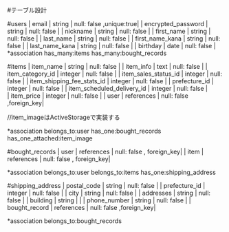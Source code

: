 #テーブル設計

#users
| email              | string | null: false ,unique:true| 
| encrypted_password | string | null: false             |
| nickname           | string | null: false             |
| first_name         | string | null: false             |
| last_name          | string | null: false             |
| first_name_kana    | string | null: false             |
| last_name_kana     | string | null: false             |
| birthday           | date   | null: false             |
*association
has_many:items
has_many:bought_records

#items
| item_name                   | string     | null: false             |
| item_info                   | text       | null: false             |
| item_category_id            | integer    | null: false             |
| item_sales_status_id        | integer    | null: false             |
| item_shipping_fee_stats_id  | integer    | null: false             |
| prefecture_id               | integer    | null: false             |
| item_scheduled_delivery_id  | integer    | null: false             |  
| item_price                  | integer    | null: false             |
| user                        | references | null: false ,foreign_key|

//item_imageはActiveStorageで実装する

*association
belongs_to:user
has_one:bought_records
has_one_attached:item_image

#bought_records
| user        | references | null: false , foreign_key|
| item        | references | null: false , foreign_key|

*association
belongs_to:user
belongs_to:items
has_one:shipping_address

#shipping_address 
| postal_code     | string     | null: false             |
| prefecture_id   | integer    | null: false             |
| city            | string     | null: false             |
| addresses       | string     | null: false             |
| building        | string     |                         |
| phone_number    | string     | null: false             |
| bought_record   | references | null: false ,foreign_key|

*association
belongs_to:bought_records